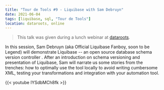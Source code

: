 ```yaml
---
title: "Tour de Tools #9 - Liquibase with Sam Debruyn"
date: 2021-06-04
tags: [liquibase, sql, "Tour de Tools"]
location: dataroots, online
---
```


> This talk was given during a lunch webinar at [dataroots](https://dataroots.io).

In this session, Sam Debruyn (aka Official Liquibase Fanboy, soon to be Legend) will demonstrate Liquibase -- an open source database schema version controller . After an introduction on schema versioning and presentation of Liquibase, Sam will narrate us some stories from the trenches: how to optimally use the tool locally to avoid writing cumbersome XML, testing your transformations and integration with your automation tool.

{{< youtube IYSdbMCh8fk >}}
